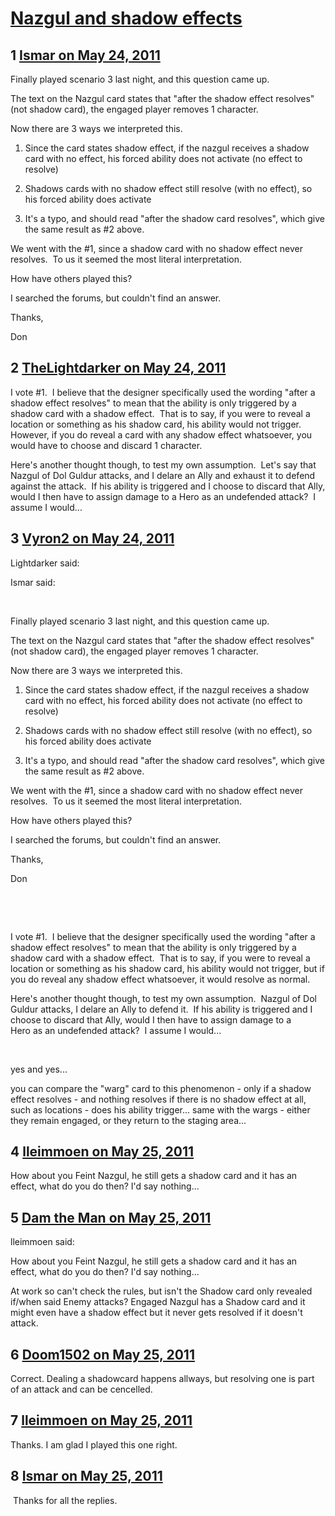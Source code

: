 # [Nazgul and shadow effects](https://community.fantasyflightgames.com/topic/47296-nazgul-and-shadow-effects/)

## 1 [Ismar on May 24, 2011](https://community.fantasyflightgames.com/topic/47296-nazgul-and-shadow-effects/?do=findComment&comment=474083)

Finally played scenario 3 last night, and this question came up.

The text on the Nazgul card states that "after the shadow effect resolves" (not shadow card), the engaged player removes 1 character.

Now there are 3 ways we interpreted this.

1. Since the card states shadow effect, if the nazgul receives a shadow card with no effect, his forced ability does not activate (no effect to resolve)

2. Shadows cards with no shadow effect still resolve (with no effect), so his forced ability does activate

3. It's a typo, and should read "after the shadow card resolves", which give the same result as #2 above.

We went with the #1, since a shadow card with no shadow effect never resolves.  To us it seemed the most literal interpretation.

How have others played this?

I searched the forums, but couldn't find an answer.

Thanks,

Don

## 2 [TheLightdarker on May 24, 2011](https://community.fantasyflightgames.com/topic/47296-nazgul-and-shadow-effects/?do=findComment&comment=474095)

I vote #1.  I believe that the designer specifically used the wording "after a shadow effect resolves" to mean that the ability is only triggered by a shadow card with a shadow effect.  That is to say, if you were to reveal a location or something as his shadow card, his ability would not trigger.  However, if you do reveal a card with any shadow effect whatsoever, you would have to choose and discard 1 character.

Here's another thought though, to test my own assumption.  Let's say that Nazgul of Dol Guldur attacks, and I delare an Ally and exhaust it to defend against the attack.  If his ability is triggered and I choose to discard that Ally, would I then have to assign damage to a Hero as an undefended attack?  I assume I would...

## 3 [Vyron2 on May 24, 2011](https://community.fantasyflightgames.com/topic/47296-nazgul-and-shadow-effects/?do=findComment&comment=474099)

Lightdarker said:

Ismar said:

 

Finally played scenario 3 last night, and this question came up.

The text on the Nazgul card states that "after the shadow effect resolves" (not shadow card), the engaged player removes 1 character.

Now there are 3 ways we interpreted this.

1. Since the card states shadow effect, if the nazgul receives a shadow card with no effect, his forced ability does not activate (no effect to resolve)

2. Shadows cards with no shadow effect still resolve (with no effect), so his forced ability does activate

3. It's a typo, and should read "after the shadow card resolves", which give the same result as #2 above.

We went with the #1, since a shadow card with no shadow effect never resolves.  To us it seemed the most literal interpretation.

How have others played this?

I searched the forums, but couldn't find an answer.

Thanks,

Don

 

 

I vote #1.  I believe that the designer specifically used the wording "after a shadow effect resolves" to mean that the ability is only triggered by a shadow card with a shadow effect.  That is to say, if you were to reveal a location or something as his shadow card, his ability would not trigger, but if you do reveal any shadow effect whatsoever, it would resolve as normal.

Here's another thought though, to test my own assumption.  Nazgul of Dol Guldur attacks, I delare an Ally to defend it.  If his ability is triggered and I choose to discard that Ally, would I then have to assign damage to a Hero as an undefended attack?  I assume I would...



 

yes and yes...

you can compare the "warg" card to this phenomenon - only if a shadow effect resolves - and nothing resolves if there is no shadow effect at all, such as locations - does his ability trigger... same with the wargs - either they remain engaged, or they return to the staging area...

## 4 [lleimmoen on May 25, 2011](https://community.fantasyflightgames.com/topic/47296-nazgul-and-shadow-effects/?do=findComment&comment=474373)

How about you Feint Nazgul, he still gets a shadow card and it has an effect, what do you do then? I'd say nothing...

## 5 [Dam the Man on May 25, 2011](https://community.fantasyflightgames.com/topic/47296-nazgul-and-shadow-effects/?do=findComment&comment=474398)

lleimmoen said:

How about you Feint Nazgul, he still gets a shadow card and it has an effect, what do you do then? I'd say nothing...



At work so can't check the rules, but isn't the Shadow card only revealed if/when said Enemy attacks? Engaged Nazgul has a Shadow card and it might even have a shadow effect but it never gets resolved if it doesn't attack.

## 6 [Doom1502 on May 25, 2011](https://community.fantasyflightgames.com/topic/47296-nazgul-and-shadow-effects/?do=findComment&comment=474414)

Correct. Dealing a shadowcard happens allways, but resolving one is part of an attack and can be cencelled.

## 7 [lleimmoen on May 25, 2011](https://community.fantasyflightgames.com/topic/47296-nazgul-and-shadow-effects/?do=findComment&comment=474520)

Thanks. I am glad I played this one right.

## 8 [Ismar on May 25, 2011](https://community.fantasyflightgames.com/topic/47296-nazgul-and-shadow-effects/?do=findComment&comment=474702)

 Thanks for all the replies.

 

